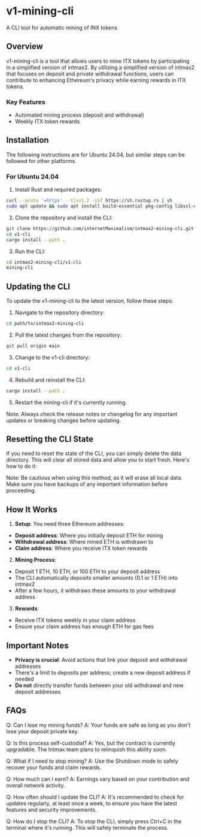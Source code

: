 # v1-mining-cli

A CLI tool for automatic mining of INX tokens

## Overview

v1-mining-cli is a tool that allows users to mine ITX tokens by participating in a simplified version of intmax2. By utilizing a simplified version of intmax2 that focuses on deposit and private withdrawal functions, users can contribute to enhancing Ethereum's privacy while earning rewards in ITX tokens.

### Key Features

- Automated mining process (deposit and withdrawal)
- Weekly ITX token rewards

## Installation

The following instructions are for Ubuntu 24.04, but similar steps can be followed for other platforms.

### For Ubuntu 24.04

1. Install Rust and required packages:

```bash
curl --proto '=https' --tlsv1.2 -sSf https://sh.rustup.rs | sh
sudo apt update && sudo apt install build-essential pkg-config libssl-dev
```

2. Clone the repository and install the CLI:

```bash
git clone https://github.com/internetMaximalism/intmax2-mining-cli.git
cd v1-cli
cargo install --path .
```

3. Run the CLI:

```bash
cd intmax2-mining-cli/v1-cli
mining-cli
```

## Updating the CLI

To update the v1-mining-cli to the latest version, follow these steps:

1. Navigate to the repository directory:

```bash
cd path/to/intmax2-mining-cli
```

2. Pull the latest changes from the repository:

```bash
git pull origin main
```

3. Change to the v1-cli directory:

```bash
cd v1-cli
```

4. Rebuild and reinstall the CLI:

```bash
cargo install --path .
```

5. Restart the mining-cli if it's currently running.

Note: Always check the release notes or changelog for any important updates or breaking changes before updating.

## Resetting the CLI State

If you need to reset the state of the CLI, you can simply delete the data directory. This will clear all stored data and allow you to start fresh. Here's how to do it:

Note: Be cautious when using this method, as it will erase all local data. Make sure you have backups of any important information before proceeding.

## How It Works

1. **Setup**: You need three Ethereum addresses:

- **Deposit address**: Where you initially deposit ETH for mining
- **Withdrawal address**: Where mined ETH is withdrawn to
- **Claim address**: Where you receive ITX token rewards

2. **Mining Process**:

- Deposit 1 ETH, 10 ETH, or 100 ETH to your deposit address
- The CLI automatically deposits smaller amounts (0.1 or 1 ETH) into intmax2
- After a few hours, it withdraws these amounts to your withdrawal address

3. **Rewards**:

- Receive ITX tokens weekly in your claim address
- Ensure your claim address has enough ETH for gas fees

## Important Notes

- **Privacy is crucial**: Avoid actions that link your deposit and withdrawal addresses
- There's a limit to deposits per address; create a new deposit address if needed
- **Do not** directly transfer funds between your old withdrawal and new deposit addresses

## FAQs

Q: Can I lose my mining funds?
A: Your funds are safe as long as you don't lose your deposit private key.

Q: Is this process self-custodial?
A: Yes, but the contract is currently upgradable. The Intmax team plans to relinquish this ability soon.

Q: What if I need to stop mining?
A: Use the Shutdown mode to safely recover your funds and claim rewards.

Q: How much can I earn?
A: Earnings vary based on your contribution and overall network activity.

Q: How often should I update the CLI?
A: It's recommended to check for updates regularly, at least once a week, to ensure you have the latest features and security improvements.

Q: How do I stop the CLI?
A: To stop the CLI, simply press Ctrl+C in the terminal where it's running. This will safely terminate the process.
